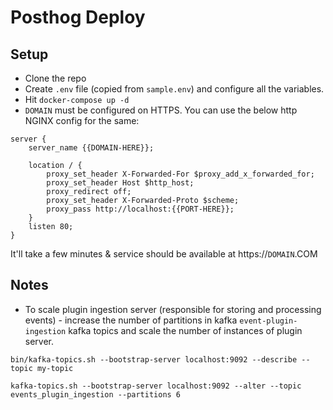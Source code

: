 # Posthog Deploy

## Setup
- Clone the repo
- Create `.env` file (copied from `sample.env`) and configure all the variables.
- Hit `docker-compose up -d`
- `DOMAIN` must be configured on HTTPS. You can use the below http NGINX config for the same:
```
server {
    server_name {{DOMAIN-HERE}};

    location / {
        proxy_set_header X-Forwarded-For $proxy_add_x_forwarded_for;
        proxy_set_header Host $http_host;
        proxy_redirect off;
        proxy_set_header X-Forwarded-Proto $scheme;
        proxy_pass http://localhost:{{PORT-HERE}};
    }
    listen 80;
}
```

It'll take a few minutes & service should be available at https://`DOMAIN`.COM


## Notes

- To scale plugin ingestion server (responsible for storing and processing events) - increase the number of partitions in kafka `event-plugin-ingestion` kafka topics and scale the number of instances of plugin server.

```
bin/kafka-topics.sh --bootstrap-server localhost:9092 --describe --topic my-topic

kafka-topics.sh --bootstrap-server localhost:9092 --alter --topic events_plugin_ingestion --partitions 6
```
